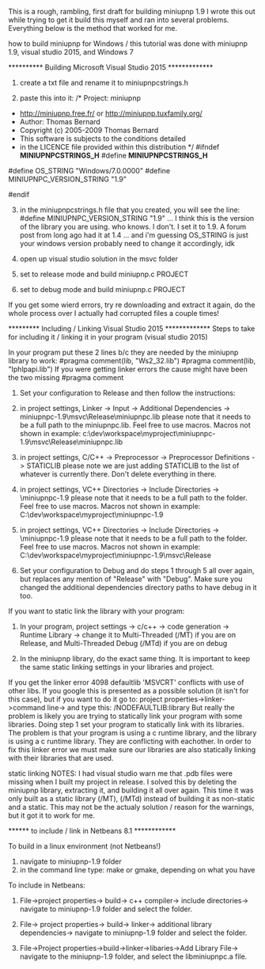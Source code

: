 ﻿This is a rough, rambling, first draft for building miniupnp 1.9
I wrote this out while trying to get it build this myself and ran into several problems. Everything below is the method that worked for me.

how to build miniupnp for Windows / this tutorial was done with miniupnp 1.9, visual studio 2015, and Windows 7


********** Building Microsoft Visual Studio 2015 *************

1. create a txt file and rename it to miniupnpcstrings.h

2. paste this into it:
/* Project: miniupnp
* http://miniupnp.free.fr/ or http://miniupnp.tuxfamily.org/
* Author: Thomas Bernard
* Copyright (c) 2005-2009 Thomas Bernard
* This software is subjects to the conditions detailed
* in the LICENCE file provided within this distribution */
#ifndef __MINIUPNPCSTRINGS_H__
#define __MINIUPNPCSTRINGS_H__
	 
#define OS_STRING "Windows/7.0.0000"
#define MINIUPNPC_VERSION_STRING "1.9"

#endif


3. in the miniupnpcstrings.h file that you created, you will see the line: #define MINIUPNPC_VERSION_STRING "1.9" ... I think this is the version of the library you are using. who knows. I don't. I set it to 1.9. A forum post from long ago had it at 1.4  ... and i'm guessing OS_STRING is just your windows version probably need to change it accordingly, idk

4. open up visual studio solution in the msvc folder

5. set to release mode and build miniupnp.c PROJECT

6. set to debug mode and build miniupnp.c PROJECT


If you get some wierd errors, try re downloading and extract it again, do the whole process over
I actually had corrupted files a couple times! 


********* Including / Linking Visual Studio 2015 *************
Steps to take for including it / linking it in your program (visual studio 2015)


In your program put these 2 lines b/c they are needed by the miniupnp library to work:
	#pragma comment(lib, "Ws2_32.lib")
	#pragma comment(lib, "Iphlpapi.lib")
If you were getting linker errors the cause might have been the two missing #pragma comment

1. Set your configuration to Release and then follow the instructions:

2. in project settings, Linker -> Input -> Additional Dependencies -> miniupnpc-1.9\msvc\Release\miniupnpc.lib
	please note that it needs to be a full path to the miniupnpc.lib. Feel free to use macros. Macros not shown in example:
	c:\dev\workspace\myproject\miniupnpc-1.9\msvc\Release\miniupnpc.lib

3. in project settings, C/C++ -> Preprocessor -> Preprocessor Definitions -> STATICLIB
	please note we are just adding STATICLIB to the list of whatever is currently there. Don't delete everything in there.

4. in project settings, VC++ Directories -> Include Directories -> \miniupnpc-1.9
	please note that it needs to be a full path to the folder. Feel free to use macros. Macros not shown in example:
	C:\dev\workspace\myproject\miniupnpc-1.9

5. in project settings, VC++ Directories -> Include Directories -> \miniupnpc-1.9
	please note that it needs to be a full path to the folder. Feel free to use macros. Macros not shown in example:
	C:\dev\workspace\myproject\miniupnpc-1.9\msvc\Release

6. Set your configuration to Debug and do steps 1 through 5 all over again, but replaces any mention of "Release" with "Debug".
	Make sure you changed the additional dependencies directory paths to have debug in it too.



If you want to static link the library with your program:

1. In your program, project settings -> c/c++ -> code generation -> Runtime Library -> change it to Multi-Threaded (/MT) if you are on Release, and Multi-Threaded Debug (/MTd) if you are on debug

2. In the miniupnp library, do the exact same thing. It is important to keep the same static linking settings in your libraries and project.

If you get the linker error 4098 defaultlib 'MSVCRT' conflicts with use of other libs. If you google this is presented as a possible solution (it isn't for this case),
	but if you want to do it go to: project properties->linker->command line-> and type this:  /NODEFAULTLIB:library
	But really the problem is likely you are trying to statically link your program with some libraries. Doing step 1 set your program to statically link with its libraries.
	The problem is that your program is using a c runtime library, and the library is using a c runtime library. They are conflicting with eachother.
	In order to fix this linker error we must make sure our libraries are also statically linking with their libraries that are used.

static linking NOTES:
I had visual studio warn me that .pdb files were missing when I built my project in release. I solved this by
deleting the miniupnp library, extracting it, and building it all over again. This time it was only built as
a static library (/MT), (/MTd) instead of building it as non-static and a static.
This may not be the actualy solution / reason for the warnings, but it got it to work for me.




****** to include / link in Netbeans 8.1 ************

To build in a linux environment (not Netbeans!)
1. navigate to miniupnp-1.9 folder
2. in the command line type: make
	or gmake, depending on what you have


To include in Netbeans:

1. File->project properties-> build-> c++ compiler-> include directories-> navigate to miniupnp-1.9 folder and select the folder.

2. File-> project properties-> build-> linker-> additional library dependencies-> navigate to miniupnp-1.9 folder and select the folder.

3. File->Project properties->build->linker->libaries->Add Library File-> navigate to the miniupnp-1.9 folder, and select the libminiupnpc.a file.
